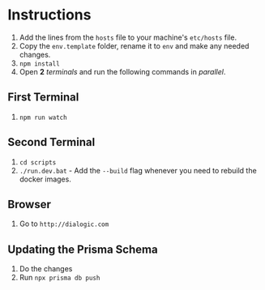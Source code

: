 # Instructions

1. Add the lines from the `hosts` file to your machine's `etc/hosts` file.
2. Copy the `env.template` folder, rename it to `env` and make any needed changes.
3. `npm install`
4. Open **2** _terminals_ and run the following commands in _parallel_.

## First Terminal

1. `npm run watch`

## Second Terminal

1. `cd scripts`
2. `./run.dev.bat` - Add the `--build` flag whenever you need to rebuild the docker images.

## Browser

1. Go to `http://dialogic.com`

## Updating the Prisma Schema

1. Do the changes
2. Run `npx prisma db push`
